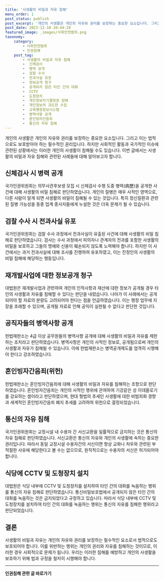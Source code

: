 ```yaml
---
title: '사생활의 비밀과 자유 침해'
menu_order: 1
post_status: publish
post_excerpt: '개인의 사생활은 개인의 자유와 권리를 보장하는 중요한 요소입니다. 그리고 이는 법적으로도 보호받아야 하는 필수적인 권리입니다. 하지만 사회적인 활동과 국가적인 이슈에 관련된 상황에서는 이러한 개인의 사생활이 침해될 수도 있습니다. 이번 글에서는 사생활의 비밀과 자유 침해와 관련된 사례들에 대해 알아보고자 합니다.'
post_date: 2023-12-10 20:44:29
featured_image: _images/사회안전범죄.png
taxonomy:
    category:
        - 사회안전범죄
        - 인권침해
    post_tag:
        - 사생활의 비밀과 자유 침해
        -  신체검사
        -  병력 공개
        -  검찰 수사
        -  전과사실 유포
        -  정보공개 청구
        -  공개되지 않은 타인 간의 대화
        -  CCTV
        -  도청장치
        -  개인정보자기결정권 침해
        -  개인정보의 과도한 수집
        -  교육행정정보시스템
        -  병역사항 공개
        -  혼인빙자간음죄
        -  통신의 자유 침해
---
```




개인의 사생활은 개인의 자유와 권리를 보장하는 중요한 요소입니다. 그리고 이는 법적으로도 보호받아야 하는 필수적인 권리입니다. 하지만 사회적인 활동과 국가적인 이슈에 관련된 상황에서는 이러한 개인의 사생활이 침해될 수도 있습니다. 이번 글에서는 사생활의 비밀과 자유 침해와 관련된 사례들에 대해 알아보고자 합니다.

## 신체검사 시 병력 공개

국가인권위원회는 의무사관후보생 모집 시 신체검사 수행 도중 병력(病歷)을 공개한 사건에 대해 사생활의 비밀 침해로 판단하였습니다. 개인의 질병은 매우 사적인 영역으로, 다른 사람이 알게 되면 사생활의 비밀이 침해될 수 있는 것입니다. 특히 정신질환과 관련된 질병 가능성을 동종 업계 종사자들에게 누설한 것은 더욱 문제가 될 수 있습니다.

## 검찰 수사 시 전과사실 유포

국가인권위원회는 검찰 수사 과정에서 전과사실이 유출된 사건에 대해 사생활의 비밀 침해로 판단하였습니다. 검사는 수사 과정에서 피의자나 관계자의 전과를 포함한 사생활의 비밀을 보호하고 그들의 명예와 신용이 훼손되지 않도록 노력해야 합니다. 하지만 이 사건에서는 과거 전과사실에 대해 조사를 진행하여 유포하였고, 이는 진정인의 사생활의 비밀 침해에 해당하는 행동입니다.

## 재개발사업에 대한 정보공개 청구

대법원은 재개발사업과 관련하여 개인의 인적사항과 재산에 대한 정보가 공개될 경우 타인의 사생활과 자유를 침해할 수 있다는 판단을 내렸습니다. 나아가 이 사례에서는 공개되어야 할 자료의 분량도 고려되어야 한다는 점을 언급하였습니다. 이는 행정 업무에 지장을 초래할 수 있으며, 공개될 자료로 인해 공익이 실현될 수 없다고 판단한 것입니다.

## 공직자들의 병역사항 공개

헌법재판소는 4급 이상 공무원들의 병역사항 공개에 대해 사생활의 비밀과 자유를 제한하는 조치라고 판단하였습니다. 병역사항은 개인의 사적인 정보로, 공개됨으로써 개인의 사생활과 자유가 침해될 수 있습니다. 이에 헌법재판소는 병역공개제도를 엄격히 시행해야 한다고 강조하였습니다.

## 혼인빙자간음죄(위헌)

헌법재판소는 혼인빙자간음죄에 대해 사생활의 비밀과 자유를 침해하는 조항으로 판단하였습니다. 혼인빙자간음죄는 개인의 사적인 행위에 관여하여 기강같은 성 이데올로기를 강요하는 셈이라고 판단하였으며, 현대 형법의 추세인 사생활에 대한 비범죄화 경향과 세계적인 혼인빙자간음죄 폐지 추세를 고려하여 위헌으로 결정되었습니다.

## 통신의 자유 침해


국가인권위원회는 교정시설 내 수용자 간 서신교환을 일률적으로 금지하는 것은 통신의 자유 침해로 판단하였습니다. 서신교환은 통신의 자유와 개인의 사생활에 속하는 중요한 권리입니다. 따라서 동일 교정시설 수용자간의 서신이면 항상 교화나 처우와 관련된 부적절한 사유에 해당한다고 볼 수는 없으므로, 원칙적으로는 수용자의 서신은 허가되어야 합니다.

## 식당에 CCTV 및 도청장치 설치

대법원은 식당 내부에 CCTV 및 도청장치를 설치하여 타인 간의 대화를 녹음하는 행위를 통신의 자유 침해로 판단하였습니다. 통신비밀보호법에서 공개되지 않은 타인 간의 대화를 녹음하는 것은 금지되었다고 규정하고 있습니다. 따라서 식당 내부에 CCTV 및 도청장치를 설치하여 타인 간의 대화를 녹음하는 행위는 통신의 자유를 침해한 행위라고 판단되었습니다.

## 결론

사생활의 비밀과 자유는 개인의 자유와 권리를 보장하는 필수적인 요소로서 법적으로도 보호되어야 합니다. 이를 위반하는 행위는 개인의 권리와 자유를 침해하는 것이므로, 이러한 경우 사회적으로 문제가 됩니다. 우리는 이러한 침해를 예방하고 개인의 사생활을 보호하기 위해 법과 규정을 철저히 시행해야 합니다.
<!-- wp:separator -->
<hr class="wp-block-separator has-alpha-channel-opacity"/>
<!-- /wp:separator -->

<!-- wp:group {"backgroundColor":"base","layout":{"type":"constrained"}} -->
<div class="wp-block-group has-base-background-color has-background"><!-- wp:paragraph {"align":"center","fontSize":"medium"} -->
<p class="has-text-align-center has-large-font-size"><strong>인권침해 관련 글 바로가기</strong></p>
<!-- /wp:paragraph -->


<!-- wp:latest-posts
{"categories":[{"id":31085,"count":19,"description":"","link":"https://uknowlaw.com/category/%ec%9d%b8%ea%b6%8c%ec%b9%a8%ed%95%b4/","name":"인권침해","slug":"인권침해","taxonomy":"category","parent":0,"meta":[],"_links":{"self":[{"href":"https://uknowlaw.com/wp-json/wp/v2/categories/31085"}],"collection":[{"href":"https://uknowlaw.com/wp-json/wp/v2/categories"}],"about":[{"href":"https://uknowlaw.com/wp-json/wp/v2/taxonomies/category"}],"wp:post_type":[{"href":"https://uknowlaw.com/wp-json/wp/v2/posts?categories=31085"}],"curies":[{"name":"wp","href":"https://api.w.org/{rel}","templated":true}]}}],"postsToShow":100,"excerptLength":28,"postLayout":"grid","columns":2,"featuredImageAlign":"left","featuredImageSizeSlug":"large","fontSize":"small"} /--></div>
<!-- /wp:group -->